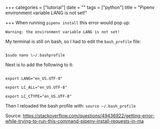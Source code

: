 +++
categories = ["tutorial"]
date = ""
tags = ["python"]
title = "Pipenv environment variable LANG is not set!"

+++
When running `pipenv install` this error would pop up:

    Warning: the environment variable LANG is not set!

My terminal is still on bash, so I had to edit the `bash_profile` file:

```

$sudo nano \~/.bashprofile

```

Next is to add the following to it:

```

export LANG="en_US.UTF-8"

export LC_ALL="en_US.UTF-8"

export LC_CTYPE="en_US.UTF-8"

```

Then I reloaded the bash profile with: `source ~/.bash_profile`

Source: https://stackoverflow.com/questions/49436922/getting-error-while-trying-to-run-this-command-pipenv-install-requests-in-ma